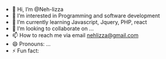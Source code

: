 - 👋 Hi, I’m @Neh-lizza
- 👀 I’m interested in Programming and software development 
- 🌱 I’m currently learning Javascript, Jquery, PHP, react
- 💞️ I’m looking to collaborate on ...
- 📫 How to reach me via email nehlizza@gmail.com 
- 😄 Pronouns: ...
- ⚡ Fun fact: 

<!---
Neh-lizza/Neh-lizza is a ✨ special ✨ repository because its `README.md` (this file) appears on your GitHub profile.
You can click the Preview link to take a look at your changes.
--->
